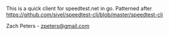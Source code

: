 This is a quick client for speedtest.net in go.  Patterned after https://github.com/sivel/speedtest-cli/blob/master/speedtest-cli

Zach Peters - zpeters@gmail.com

